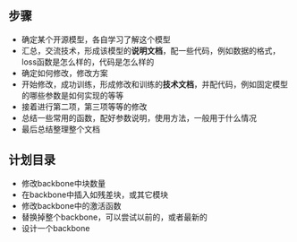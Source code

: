 ## 步骤
- 确定某个开源模型，各自学习了解这个模型
- 汇总，交流技术，形成该模型的**说明文档**，配一些代码，例如数据的格式，loss函数是怎么样的，代码是怎么样的
- 确定如何修改，修改方案
- 开始修改，成功训练，形成修改和训练的**技术文档**，并配代码，例如固定模型的哪些参数是如何实现的等等
- 接着进行第二项，第三项等等的修改
- 总结一些常用的函数，配好参数说明，使用方法，一般用于什么情况
- 最后总结整理整个文档

## 计划目录
- 修改backbone中块数量
- 在backbone中插入如残差块，或其它模块
- 修改backbone中的激活函数
- 替换掉整个backbone，可以尝试以前的，或者最新的
- 设计一个backbone
